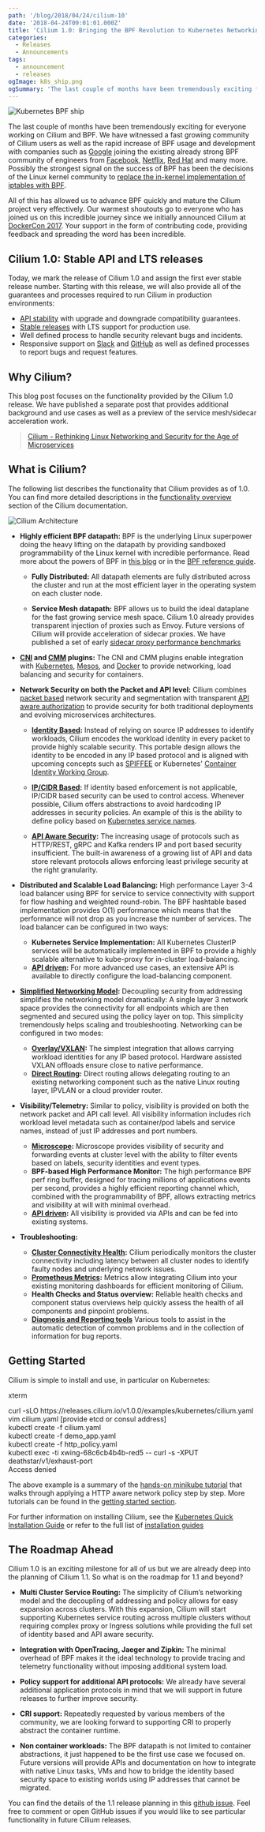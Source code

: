 ```yaml
---
path: '/blog/2018/04/24/cilium-10'
date: '2018-04-24T09:01:01.000Z'
title: 'Cilium 1.0: Bringing the BPF Revolution to Kubernetes Networking and Security'
categories:
  - Releases
  - Announcements
tags:
  - announcement
  - releases
ogImage: k8s_ship.png
ogSummary: 'The last couple of months have been tremendously exciting for everyone working on Cilium and BPF. We have witnessed a fast growing community of Cilium users as well as the rapid increase of BPF usage and development with companies such as Google joining the existing already strong BPF community of engineers from Facebook, Netflix, Red Hat and many more.'
---
```


![Kubernetes BPF ship](k8s_ship.png)

The last couple of months have been tremendously exciting for everyone working
on Cilium and BPF. We have witnessed a fast growing community of
Cilium users as well as the rapid increase of BPF usage and development with
companies such as [Google] joining the existing already strong BPF community of
engineers from [Facebook], [Netflix], [Red Hat] and many more. Possibly the strongest
signal on the success of BPF has been the decisions of the Linux kernel
community to [replace the in-kernel implementation of iptables with BPF](/blog/2018/04/17/why-is-the-kernel-community-replacing-iptables).

All of this has allowed us to advance BPF quickly and mature the Cilium project
very effectively. Our warmest
shoutouts go to everyone who has joined us on this incredible
journey since we initially announced Cilium at [DockerCon
2017](https://www.youtube.com/watch?v=ilKlmTDdFgk). Your support in the form of
contributing code, providing feedback and spreading the word has been
incredible.

## Cilium 1.0: Stable API and LTS releases

Today, we mark the release of Cilium 1.0 and assign the first ever stable
release number. Starting with this release, we will also provide all of the
guarantees and processes required to run Cilium in production environments:

- [API stability](http://docs.cilium.io/en/doc-1.0/api/#compatibility-guarantees)
  with upgrade and downgrade compatibility guarantees.
- [Stable releases](http://docs.cilium.io/en/doc-1.0/contributing/#release-process)
  with LTS support for production use.
- Well defined process to handle security relevant bugs and incidents.
- Responsive support on [Slack] and [GitHub] as well
  as defined processes to report bugs and request features.

## Why Cilium?

This blog post focuses on the functionality provided by the Cilium 1.0 release.
We have published a separate post that provides additional background and use
cases as well as a preview of the service mesh/sidecar acceleration work.

> [Cilium - Rethinking Linux Networking and Security for the Age of Microservices](/blog/2018/04/24/cilium-security-for-age-of-microservices)

## What is Cilium?

The following list describes the functionality that Cilium provides as of 1.0.
You can find more detailed descriptions in the [functionality overview](http://docs.cilium.io/en/doc-1.0/intro/#functionality-overview)
section of the Cilium documentation.

![Cilium Architecture](architecture.png)

- **Highly efficient BPF datapath:**
  BPF is the underlying Linux superpower doing the heavy lifting on the
  datapath by providing sandboxed programmability of the Linux kernel with
  incredible performance. Read more about the powers of BPF in [this
  blog](/blog/2018/04/17/why-is-the-kernel-community-replacing-iptables#bpf)
  or in the [BPF reference guide](http://docs.cilium.io/en/doc-1.0/bpf/).

  - **Fully Distributed:** All datapath elements are fully distributed
    across the cluster and run at the most efficient layer in the operating
    system on each cluster node.

  - **Service Mesh datapath:** BPF allows us to build the ideal dataplane for
    the fast growing service mesh space. Cilium 1.0 already provides
    transparent injection of proxies such as Envoy. Future versions of Cilium
    will provide acceleration of sidecar proxies. We have published a set of
    early [sidecar proxy performance benchmarks](/blog/2018/04/24/cilium-security-for-age-of-microservices)

- **[CNI](http://docs.cilium.io/en/doc-1.0/kubernetes/) and [CMM](http://docs.cilium.io/en/doc-1.0/docker/) plugins:**
  The CNI and CMM plugins enable integration with
  [Kubernetes](http://docs.cilium.io/en/doc-1.0/kubernetes/),
  [Mesos](http://docs.cilium.io/en/doc-1.0/mesos/), and
  [Docker](http://docs.cilium.io/en/doc-1.0/docker/) to provide networking,
  load balancing and security for containers.

- **Network Security on both the Packet and API level:**
  Cilium combines [packet
  based](http://docs.cilium.io/en/doc-1.0/policy/language/#) network security and
  segmentation with transparent [API aware
  authorization](http://docs.cilium.io/en/doc-1.0/policy/language/#layer-7-examples)
  to provide security for both traditional deployments and evolving
  microservices architectures.

  - **[Identity Based](http://docs.cilium.io/en/doc-1.0/concepts/#arch-id-security):**
    Instead of relying on source IP addresses to identify workloads, Cilium
    encodes the workload identity in every packet to provide highly scalable
    security. This portable design allows the identity to be encoded in any IP
    based protocol and is aligned with upcoming concepts such as
    [SPIFFEE](https://github.com/spiffe/spiffe) or Kubernetes' [Container
    Identity Working
    Group](https://github.com/kubernetes/community/tree/master/wg-container-identity).

  - **[IP/CIDR Based](http://docs.cilium.io/en/doc-1.0/policy/language/#ip-cidr-based):**
    If identity based enforcement is not applicable, IP/CIDR based security can
    be used to control access. Whenever possible, Cilium offers abstractions to
    avoid hardcoding IP addresses in security policies. An example of this is
    the ability to define policy based on [Kubernetes service
    names](http://docs.cilium.io/en/doc-1.0/policy/language/#services-based).
  - **[API Aware Security](http://docs.cilium.io/en/doc-1.0/policy/language/#layer-7-examples):**
    The increasing usage of protocols such as HTTP/REST, gRPC and Kafka renders
    IP and port based security insufficient. The built-in awareness of a
    growing list of API and data store relevant protocols allows enforcing
    least privilege security at the right granularity.

- **Distributed and Scalable Load Balancing:**
  High performance Layer 3-4 load balancer using BPF for service to service
  connectivity with support for flow hashing and weighted round-robin. The BPF
  hashtable based implementation provides O(1) performance which means that the
  performance will not drop as you increase the number of services. The load
  balancer can be configured in two ways:

  - **Kubernetes Service Implementation:** All Kubernetes ClusterIP services
    will be automatically implemented in BPF to provide a highly scalable
    alternative to kube-proxy for in-cluster load-balancing.
  - **[API driven](http://docs.cilium.io/en/doc-1.0/api/):** For more advanced
    use cases, an extensive API is available to directly configure the
    load-balancing component.

- **[Simplified Networking Model](http://docs.cilium.io/en/doc-1.0/intro/#simple-networking):**
  Decoupling security from addressing simplifies the networking model
  dramatically: A single layer 3 network space provides the connectivity
  for all endpoints which are then segmented and secured using the
  policy layer on top. This simplicity tremendously helps scaling and
  troubleshooting. Networking can be configured in two modes:

  - **[Overlay/VXLAN](http://docs.cilium.io/en/doc-1.0/concepts/#overlay-network-mode):**
    The simplest integration that allows carrying workload identities for any
    IP based protocol. Hardware assisted VXLAN offloads ensure close to native
    performance.
  - **[Direct Routing](http://docs.cilium.io/en/doc-1.0/concepts/#direct-native-routing-mode):**
    Direct routing allows delegating routing to an existing networking
    component such as the native Linux routing layer, IPVLAN or a cloud
    provider router.

- **Visibility/Telemetry:** Similar to policy, visibility is provided on both
  the network packet and API call level. All visibility information includes
  rich workload level metadata such as container/pod labels and service names,
  instead of just IP addresses and port numbers.
  - **[Microscope](https://github.com/cilium/microscope):** Microscope provides visibility of security and forwarding
    events at cluster level with the ability to filter events based on labels,
    security identities and event types.
  - **BPF-based High Performance Monitor:** The high performance BPF perf ring
    buffer, designed for tracing millions of applications events per second,
    provides a highly efficient reporting channel which, combined with the
    programmability of BPF, allows extracting metrics and visibility at will
    with minimal overhead.
  - **[API driven](http://docs.cilium.io/en/doc-1.0/api/):** All visibility is provided via APIs and can be fed into
    existing systems.
- **Troubleshooting:**
  - **[Cluster Connectivity Health](http://docs.cilium.io/en/doc-1.0/troubleshooting/#cluster-connectivity-check):**
    Cilium periodically monitors the cluster connectivity including latency
    between all cluster nodes to identify faulty nodes and
    underlying network issues.
  - **[Prometheus Metrics](http://docs.cilium.io/en/doc-1.0/configuration/metrics/):** Metrics allow integrating Cilium into your
    existing monitoring dashboards for efficient monitoring of Cilium.
  - **Health Checks and Status overview:** Reliable health checks and component
    status overviews help quickly assess the health of all components and
    pinpoint problems.
  - **[Diagnosis and Reporting tools](http://docs.cilium.io/en/doc-1.0/troubleshooting/#cluster-diagnosis-tool)**
    Various tools to assist in the automatic detection of common problems and
    in the collection of information for bug reports.

## Getting Started

Cilium is simple to install and use, in particular on Kubernetes:

<div class="window">
  <p class="shell-top-bar">xterm</p>
  <div class="terminal">
    <span class="command">curl -sLO https://releases.cilium.io/v1.0.0/examples/kubernetes/cilium.yaml</span><br />
    <span class="command">vim cilium.yaml [provide etcd or consul address]</span><br />
    <span class="command">kubectl create -f cilium.yaml</span><br />
    <span class="command">kubectl create -f demo_app.yaml</span><br />
    <span class="command">kubectl create -f http_policy.yaml</span><br />
    <span class="command">kubectl exec -ti xwing-68c6cb4b4b-red5 -- curl -s -XPUT deathstar/v1/exhaust-port</span><br />
    <span class="log">
      Access denied<br />
    </span>
    <span class="command"></span>
  </div>
</div>

<p></p>

The above example is a summary of the [hands-on minikube
tutorial](http://docs.cilium.io/en/doc-1.0/gettingstarted/minikube/) that walks
through applying a HTTP aware network policy step by step. More tutorials
can be found in the [getting started
section](http://docs.cilium.io/en/doc-1.0/gettingstarted/).

For further information on installing Cilium, see the [Kubernetes Quick
Installation Guide](http://docs.cilium.io/en/doc-1.0/kubernetes/quickinstall/)
or refer to the full list of [installation
guides](http://docs.cilium.io/en/doc-1.0/install/guides/#)

## The Roadmap Ahead

Cilium 1.0 is an exciting milestone for all of us but we are already deep into
the planning of Cilium 1.1. So what is on the roadmap for 1.1 and beyond?

- **Multi Cluster Service Routing:** The simplicity of Cilium’s networking model
  and the decoupling of addressing and policy allows for easy expansion across
  clusters. With this expansion, Cilium will start supporting Kubernetes
  service routing across multiple clusters without requiring complex proxy or
  Ingress solutions while providing the full set of identity based and API
  aware security.

- **Integration with OpenTracing, Jaeger and Zipkin:** The minimal overhead of
  BPF makes it the ideal technology to provide tracing and telemetry
  functionality without imposing additional system load.

- **Policy support for additional API protocols:** We already have several
  additional application protocols in mind that we will support in future
  releases to further improve security.

- **CRI support:** Repeatedly requested by various members of the community, we are
  looking forward to supporting CRI to properly abstract the container runtime.

- **Non container workloads:** The BPF datapath is not limited to container
  abstractions, it just happened to be the first use case we focused on. Future
  versions will provide APIs and documentation on how to integrate with native
  Linux tasks, VMs and how to bridge the identity based security space to
  existing worlds using IP addresses that cannot be migrated.

You can find the details of the 1.1 release planning in this [github
issue](https://github.com/cilium/cilium/issues/3585). Feel free to comment or
open GitHub issues if you would like to see particular functionality in future
Cilium releases.

[http]: http://docs.cilium.io/en/doc-1.0/gettingstarted/minikube/
[grpc]: http://docs.cilium.io/en/doc-1.0/gettingstarted/grpc/
[kafka]: http://docs.cilium.io/en/doc-1.0/gettingstarted/kafka/
[slack]: https://cilium.herokuapp.com/
[github]: https://github.com/cilium/cilium/issues/new
[google]: https://www.socallinuxexpo.org/sites/default/files/presentations/bcc-scale.pdf
[facebook]: https://www.netdevconf.org/2.1/slides/apr6/zhou-netdev-xdp-2017.pdf
[netflix]: http://www.brendangregg.com/Slides/BSidesSF2017_BPF_security_monitoring.pdf
[red hat]: https://developers.redhat.com/blog/2017/12/13/introducing-stapbpf-systemtaps-new-bpf-backend/
